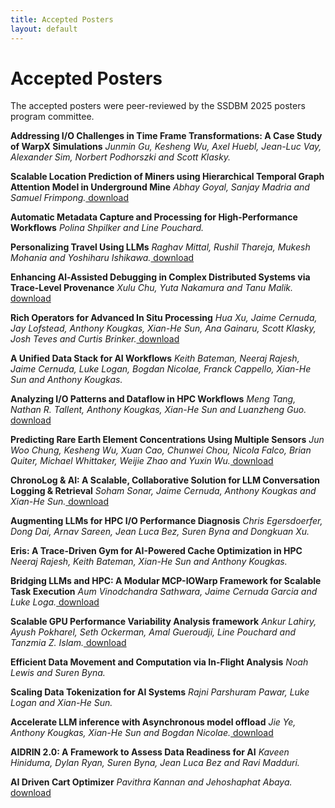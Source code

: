 ```yaml
---
title: Accepted Posters
layout: default
---
```


# Accepted Posters

The accepted posters were peer-reviewed by the SSDBM 2025 posters program committee. 

**Addressing I/O Challenges in Time Frame Transformations: A Case Study of WarpX Simulations**
_Junmin Gu, Kesheng Wu, Axel Huebl, Jean-Luc Vay, Alexander Sim, Norbert Podhorszki and Scott Klasky._

**Scalable Location Prediction of Miners using Hierarchical Temporal Graph Attention Model in Underground Mine**
_Abhay Goyal, Sanjay Madria and Samuel Frimpong._[ download ](./assets/poster/9850-Goyal.pdf)

**Automatic Metadata Capture and Processing for High-Performance Workflows**
_Polina Shpilker and Line Pouchard._

**Personalizing Travel Using LLMs**
_Raghav Mittal, Rushil Thareja, Mukesh Mohania and Yoshiharu Ishikawa._[ download ](./assets/poster/2129-Mittal.pdf)

**Enhancing Al-Assisted Debugging in Complex Distributed Systems via Trace-Level Provenance**
_Xulu Chu, Yuta Nakamura and Tanu Malik._[ download ](./assets/poster/2505-Chu.pdf)

**Rich Operators for Advanced In Situ Processing**
_Hua Xu, Jaime Cernuda, Jay Lofstead, Anthony Kougkas, Xian-He Sun, Ana Gainaru, Scott Klasky, Josh Teves and Curtis Brinker._[ download ](./assets/poster/3780_Hua.pdf)

**A Unified Data Stack for AI Workflows**
_Keith Bateman, Neeraj Rajesh, Jaime Cernuda, Luke Logan, Bogdan Nicolae, Franck Cappello, Xian-He Sun and Anthony Kougkas._

**Analyzing I/O Patterns and Dataflow in HPC Workflows**
_Meng Tang, Nathan R. Tallent, Anthony Kougkas, Xian-He Sun and Luanzheng Guo._[ download ](./assets/poster/4445-Tang.pdf)

**Predicting Rare Earth Element Concentrations Using Multiple Sensors**
_Jun Woo Chung, Kesheng Wu, Xuan Cao, Chunwei Chou, Nicola Falco, Brian Quiter, Michael Whittaker, Weijie Zhao and Yuxin Wu._[ download ](./assets/poster/4681-Chung.pdf)

**ChronoLog & AI: A Scalable, Collaborative Solution for LLM Conversation Logging & Retrieval**
_Soham Sonar, Jaime Cernuda, Anthony Kougkas and Xian-He Sun._[ download ](./assets/poster/0249-Sonar.pdf)

**Augmenting LLMs for HPC I/O Performance Diagnosis**
_Chris Egersdoerfer, Dong Dai, Arnav Sareen, Jean Luca Bez, Suren Byna and Dongkuan Xu._

**Eris: A Trace-Driven Gym for AI-Powered Cache Optimization in HPC**
_Neeraj Rajesh, Keith Bateman, Xian-He Sun and Anthony Kougkas._

**Bridging LLMs and HPC: A Modular MCP-IOWarp Framework for Scalable Task Execution**
_Aum Vinodchandra Sathwara, Jaime Cernuda Garcia and Luke Loga._[ download ](./assets/poster/6370-Aum-Sathwara.pdf)

**Scalable GPU Performance Variability Analysis framework**
_Ankur Lahiry, Ayush Pokharel, Seth Ockerman, Amal Gueroudji, Line Pouchard and Tanzmia Z. Islam._[ download ](./assets/poster/7066_Lahiry.pdf)

**Efficient Data Movement and Computation via In-Flight Analysis**
_Noah Lewis and Suren Byna._

**Scaling Data Tokenization for AI Systems**
_Rajni Parshuram Pawar, Luke Logan and Xian-He Sun._

**Accelerate LLM inference with Asynchronous model offload**
_Jie Ye, Anthony Kougkas, Xian-He Sun and Bogdan Nicolae._[ download ](./assets/poster/8884-Jie.pdf)

**AIDRIN 2.0: A Framework to Assess Data Readiness for AI**
_Kaveen Hiniduma, Dylan Ryan, Suren Byna, Jean Luca Bez and Ravi Madduri._

**AI Driven Cart Optimizer**
_Pavithra Kannan and Jehoshaphat Abaya._[ download ](./assets/poster/9546_Kannan_Abaya.pdf)
